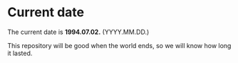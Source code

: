 # Current date

The current date is **1994.07.02.** (YYYY.MM.DD.)

This repository will be good when the world ends, so we will know how long it lasted.